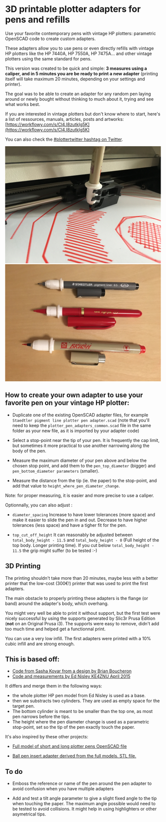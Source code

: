 # 3D printable plotter adapters for pens and refills

Use your favorite contemporary pens with vintage HP plotters: parametric OpenSCAD code to create custom adapters.

These adapters allow you to use pens or even directly refills with vintage HP plotters like the HP 7440A, HP 7550A, HP 7475A… and other vintage plotters using the same standard for pens.

This version was created to be quick and simple: **3 measures using a caliper, and in 5 minutes you are be ready to print a new adapter** (printing itself will take maximum 20 minutes, depending on your settings and printer).

The goal was to be able to create an adapter for any random pen laying around or newly bought without thinking to much about it, trying and see what works best.

If you are interested in vintage plotters but don't know where to start, here's a list of ressources, manuals, articles, posts and artworks: [https://workflowy.com/s/Cl4.I8zutkIg5K](https://workflowy.com/s/Cl4.I8zutkIg5K)

You can also check the [#plottertwitter hashtag on Twitter](https://twitter.com/hashtag/plottertwitter).

![sakura-pigma-adapter-drawing](images/sakura-pigma-adapter-drawing.jpg)
![three-pens-with-their-adapters](images/three-pens-with-their-adapters.jpg)

## How to create your own adapter to use your favorite pen on your vintage HP plotter:

- Duplicate one of the existing OpenSCAD adapter files, for example `Staedtler pigment line plotter pen adapter.scad` (note that you'll need to keep the `plotter_pen_adapters_common.scad` file in the same folder as your new file, as it is imported by your adapter code)

- Select a stop-point near the tip of your pen. It is frequently the cap limit, but sometimes it more practical to use another narrowing along the body of the pen.

- Measure the maximum diameter of your pen above and below the chosen stop point, and add them to the `pen_top_diameter` (bigger) and `pen_bottom_diameter parameters` (smaller).

- Measure the distance from the tip (ie. the paper) to the stop-point, and add that value to `height_where_pen_diameter_change`.

Note: for proper measuring, it is easier and more precise to use a caliper.

Optionnally, you can also adjust :

- `diameter_spacing` Increase to have lower tolerances (more space) and make it easier to slide the pen in and out. Decrease to have higher tolerances (less space) and have a tigher fit for the pen.

- `top_cut_off_height` It can reasonably be adjusted between `total_body_height - 11.5` and `total_body_height - 0` (Full height of the top body. Longer printing time). If you cut below `total_body_height - 11.5` the grip might suffer (to be tested :-)

## 3D Printing

The printing shouldn't take more than 20 minutes, maybe less with a better printer that the low-cost (300€!) printer that was used to print the first adapters.

The main obstacle to properly printing these adapters is the flange (or band) around the adapter's body, which overhang.

You might very well be able to print it without support, but the first test were nicely successful by using the supports generated by Slic3r Prusa Edition (**not** on an Original Prusa i3). The supports were easy to remove, didn't add too much time and helped get a functionnal print.

You can use a very low infill. The first adapters were printed with a 10% cubic infill and are strong enough.

## This is based off:

- [Code from Sasha Kovar from a design by Brian Boucheron](https://www.thingiverse.com/thing:1261805/)
- [Code and measurements by Ed Nisley KE4ZNU April 2015](https://softsolder.com/2015/04/21/hp-7475a-plotter-oem-pen-body-model/) 

It differs and merge them in the following ways:

- the whole plotter HP pen model from Ed Nisley is used as a base. 
- then we substracts two cylinders. They are used as empty space for the target pen.
- The bottom cylinder is meant to be smaller than the top one, as most pen narrows before the tips.
-  The height where the pen diameter change is used as a parametric stop-point, set so the tip of the pen exactly touch the paper. 

It's also inspired by these other projects:

- [Full model of short and long plotter pens OpenSCAD file](https://www.thingiverse.com/thing:227985)

- [Ball pen insert adapter derived from the full models. STL file.](https://www.thingiverse.com/thing:762716)

## To do

- Emboss the reference or name of the pen around the pen adapter to avoid confusion when you have multiple adapters

- Add and test a tilt angle parameter to give a slight fixed angle to the tip when touching the paper. The maximum angle possible would need to be tested to avoid collisions. It might help in using highlighters or other asymetrical tips.